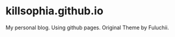 killsophia.github.io
====================

My personal blog. Using github pages. Original Theme by Fuluchii.

